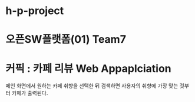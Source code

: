 # h-p-project
# 오픈SW플랫폼(01) Team7
# 커픽 : 카페 리뷰 Web Appaplciation

메인 화면에서 원하는 카페 취향을 선택한 뒤 검색하면 사용자의 취향에 가장 맞는 것부터 카페가 출력된다.
